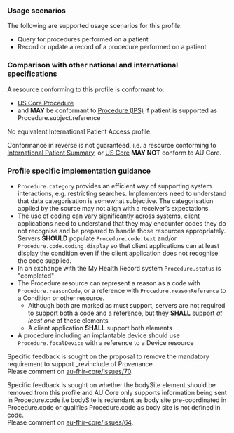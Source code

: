 ### Usage scenarios

The following are supported usage scenarios for this profile:

- Query for procedures performed on a patient
- Record or update a record of a procedure performed on a patient


### Comparison with other national and international specifications

A resource conforming to this profile is conformant to:
- [US Core Procedure](http://hl7.org/fhir/us/core/StructureDefinition/us-core-procedure)
- and **MAY** be conformant to [Procedure (IPS)](http://hl7.org/fhir/uv/ips/StructureDefinition/Procedure-uv-ips) if patient is supported as Procedure.subject.reference

No equivalent International Patient Access profile.

Conformance in reverse is not guaranteed, i.e. a resource conforming to [International Patient Summary](http://build.fhir.org/ig/HL7/fhir-ips), or [US Core](http://hl7.org/fhir/us/core) **MAY NOT** conform to AU Core.


### Profile specific implementation guidance
- `Procedure.category` provides an efficient way of supporting system interactions, e.g. restricting searches. Implementers need to understand that data categorisation is somewhat subjective. The categorisation applied by the source may not align with a receiver’s expectations.
- The use of coding can vary significantly across systems, client applications need to understand that they may encounter codes they do not recognise and be prepared to handle those resources appropriately. Servers **SHOULD** populate `Procedure.code.text` and/or `Procedure.code.coding.display` so that client applications can at least display the condition even if the client application does not recognise the code supplied.
- In an exchange with the My Health Record system `Procedure.status` is "completed"
- The Procedure resource can represent a reason as a code with `Procedure.reasonCode`, or a reference with `Procedure.reasonReference` to a Condition or other resource.
  - Although both are marked as must support, servers are not required to support both a code and a reference, but they **SHALL** support *at least one* of these elements
  - A client application **SHALL** support both elements
- A procedure including an implantable device should use `Procedure.focalDevice` with a reference to a Device resource

<p class="request-for-feedback">Specific feedback is sought on the proposal to remove the mandatory requirement to support _revinclude of Provenance.<br/>Please comment on <a href="https://github.com/hl7au/au-fhir-core/issues/70">au-fhir-core/issues/70</a>.</p>
<p class="request-for-feedback">Specific feedback is sought on whether the bodySite element should be removed from this profile and AU Core only supports information being sent in Procedure.code i.e bodySite is redundant as body site pre-coordinated in Procedure.code or qualifies Procedure.code as body site is not defined in code.<br/>Please comment on <a href="https://github.com/hl7au/au-fhir-core/issues/64">au-fhir-core/issues/64</a>.</p>